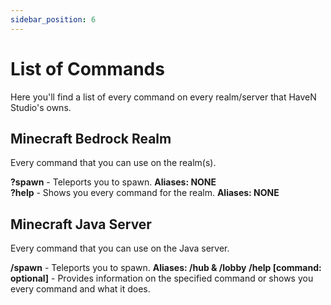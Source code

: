 ```yaml
---
sidebar_position: 6
---
```


# List of Commands

Here you'll find a list of every command on every realm/server that HaveN Studio's owns.

## Minecraft Bedrock Realm

Every command that you can use on the realm(s).

**?spawn** - Teleports you to spawn. **Aliases: NONE**                
**?help** - Shows you every command for the realm. **Aliases: NONE**                  

## Minecraft Java Server

Every command that you can use on the Java server.

**/spawn** - Teleports you to spawn. **Aliases: /hub & /lobby**
**/help [command: optional]** - Provides information on the specified command or shows you every command and what it does.
